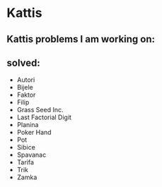 # Kattis
Kattis problems I am working on:
-
solved:
-
- Autori
- Bijele
- Faktor
- Filip
- Grass Seed Inc.
- Last Factorial Digit
- Planina
- Poker Hand
- Pot
- Sibice
- Spavanac
- Tarifa
- Trik
- Zamka
